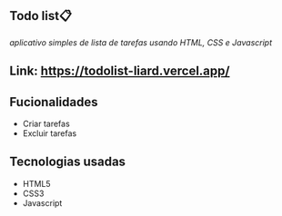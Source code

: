   ## Todo list📋
  
  *aplicativo simples de lista de tarefas usando HTML, CSS e Javascript*
  
  ## Link: https://todolist-liard.vercel.app/
  
  ## Fucionalidades
  
  - Criar tarefas 
  - Excluir tarefas 

## Tecnologias usadas

- HTML5
- CSS3
- Javascript
